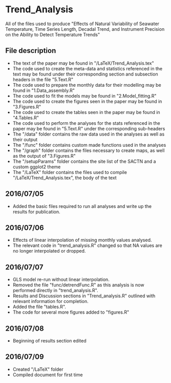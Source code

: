 # Trend_Analysis
All of the files used to produce "Effects of Natural Variability of Seawater Temperature, Time Series Length, Decadal Trend, and Instrument Precision on the Ability to Detect Temperature Trends"

## File description
* The text of the paper may be found in "/LaTeX/Trend_Analysis.tex"
* The code used to create the meta-data and statistics referenced in the text may be found under their corresponding section and subsection headers in the file "5.Text.R"
* The code used to prepare the monthly data for their modelling may be found in "1.Data_assembly.R"
* The code used to fit the models may be found in "2.Model_fitting.R"
* The code used to create the figures seen in the paper may be found in "3.Figures.R"
* The code used to create the tables seen in the paper may be found in "4.Tables.R"
* The code used to perform the analyses for the stats referenced in the paper may be found in "5.Text.R" under the corresponding sub-headers
* The "/data" folder contains the raw data used in the analyses as well as their output
* The "/func" folder contains custom made functions used in the analyses
* The "/graph" folder contains the files necessary to create maps, as well as the output of "3.Figures.R"
* The "/setupParams" folder contains the site list of the SACTN and a custom ggplot2 theme
* The "/LaTeX" folder contains the files used to compile "/LaTeX/Trend_Analysis.tex", the body of the text

## 2016/07/05
* Added the basic files required to run all analyses and write up the results for publication.

## 2016/07/06
* Effects of linear interpolation of missing monthly values analysed.
* The relevant code in "trend_analysis.R" changed so that NA values are no longer interpolated or dropped.

## 2016/07/07
* GLS model re-run without linear interpolation.
* Removed the file "func/detrendFunc.R" as this analysis is now performed directly in "trend_analysis.R".
* Results and Discussion sections in "Trend_analysis.R" outlined with relevant information for completion. 
* Added the file "tables.R".
* The code for several more figures added to "figures.R"

## 2016/07/08
* Beginning of results section edited

## 2016/07/09
* Created "/LaTeX" folder
* Compiled document for first time